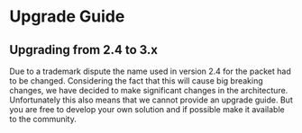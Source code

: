 # Upgrade Guide

## Upgrading from 2.4 to 3.x

Due to a trademark dispute the name used in version 2.4 for the packet had to be
changed. Considering the fact that this will cause big breaking changes, we have
decided to make significant changes in the architecture. Unfortunately this also
means that we cannot provide an upgrade guide. But you are free to develop your
own solution and if possible make it available to the community.
